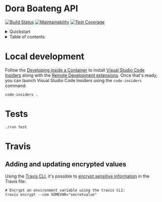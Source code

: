 # Dora Boateng API

[![Build Status](https://travis-ci.com/doraboateng/api.svg?branch=stable)](https://travis-ci.com/doraboateng/api)
[![Maintainability](https://api.codeclimate.com/v1/badges/af6ea36778ba43f5fc1d/maintainability)](https://codeclimate.com/github/doraboateng/api/maintainability)
[![Test Coverage](https://api.codeclimate.com/v1/badges/af6ea36778ba43f5fc1d/test_coverage)](https://codeclimate.com/github/doraboateng/api/test_coverage)

<details>
  <summary>Quickstart</summary>

```shell
# Clone the repository.
git clone git@github.com:doraboateng/api.git
cd api

# Launch Visual Code Insiders
# https://code.visualstudio.com/docs/remote/containers
code-insiders .

# Run the API locally.
./run
```
</details>

<details>
  <summary>Table of contents</summary>

- [Local development](#local-development)
- [Tests](#tests)
- [Travis](#travis)
  - [Adding and updating encrypted values](#adding-and-updating-encrypted-values)
</details>

# Local development

Follow the [Developing inside a Container](https://code.visualstudio.com/docs/remote/containers) to install [Visual Studio Code Insiders](https://code.visualstudio.com/insiders) along with the [Remote Development extensions](https://marketplace.visualstudio.com/items?itemName=ms-vscode-remote.vscode-remote-extensionpack). Once that's ready, you can launch Visual Studio Code Insiders using the `code-insiders` command:

```shell
code-insiders .
```

# Tests

```shell
./run test
```

# Travis

## Adding and updating encrypted values

Using the [Travis CLI](https://github.com/travis-ci/travis.rb), it's possible to [encrypt sensitive information](https://docs.travis-ci.com/user/encryption-keys) in the Travis file:

```shell
# Encrypt an environment variable using the travis CLI:
travis encrypt --com SOMEVAR="secretvalue"
```
